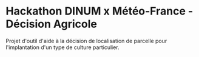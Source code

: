 # Hackathon DINUM x Météo-France - Décision Agricole

Projet d'outil d'aide à la décision de localisation de parcelle pour l'implantation d'un type de culture particulier.
